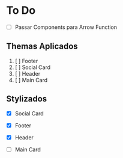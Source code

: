 # To Do

- [ ] Passar Components para Arrow Function

## Themas Aplicados
1. [ ] Footer
2. [ ] Social Card
3. [ ] Header
4. [ ] Main Card

## Stylizados
- [x] Social Card 
- [x] Footer
- [x] Header
- [ ] Main Card
  
